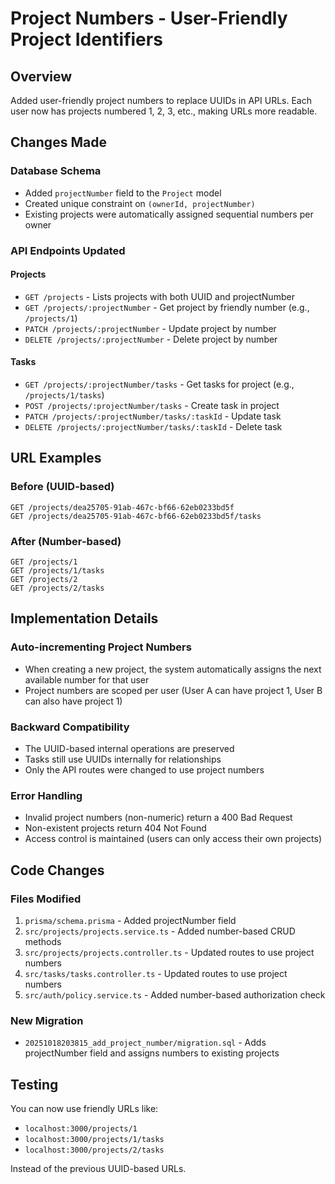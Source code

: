 # Project Numbers - User-Friendly Project Identifiers

## Overview
Added user-friendly project numbers to replace UUIDs in API URLs. Each user now has projects numbered 1, 2, 3, etc., making URLs more readable.

## Changes Made

### Database Schema
- Added `projectNumber` field to the `Project` model
- Created unique constraint on `(ownerId, projectNumber)` 
- Existing projects were automatically assigned sequential numbers per owner

### API Endpoints Updated

#### Projects
- `GET /projects` - Lists projects with both UUID and projectNumber
- `GET /projects/:projectNumber` - Get project by friendly number (e.g., `/projects/1`)
- `PATCH /projects/:projectNumber` - Update project by number
- `DELETE /projects/:projectNumber` - Delete project by number

#### Tasks
- `GET /projects/:projectNumber/tasks` - Get tasks for project (e.g., `/projects/1/tasks`)
- `POST /projects/:projectNumber/tasks` - Create task in project
- `PATCH /projects/:projectNumber/tasks/:taskId` - Update task
- `DELETE /projects/:projectNumber/tasks/:taskId` - Delete task

## URL Examples

### Before (UUID-based)
```
GET /projects/dea25705-91ab-467c-bf66-62eb0233bd5f
GET /projects/dea25705-91ab-467c-bf66-62eb0233bd5f/tasks
```

### After (Number-based)
```
GET /projects/1
GET /projects/1/tasks
GET /projects/2
GET /projects/2/tasks
```

## Implementation Details

### Auto-incrementing Project Numbers
- When creating a new project, the system automatically assigns the next available number for that user
- Project numbers are scoped per user (User A can have project 1, User B can also have project 1)

### Backward Compatibility
- The UUID-based internal operations are preserved
- Tasks still use UUIDs internally for relationships
- Only the API routes were changed to use project numbers

### Error Handling
- Invalid project numbers (non-numeric) return a 400 Bad Request
- Non-existent projects return 404 Not Found
- Access control is maintained (users can only access their own projects)

## Code Changes

### Files Modified
1. `prisma/schema.prisma` - Added projectNumber field
2. `src/projects/projects.service.ts` - Added number-based CRUD methods
3. `src/projects/projects.controller.ts` - Updated routes to use project numbers
4. `src/tasks/tasks.controller.ts` - Updated routes to use project numbers
5. `src/auth/policy.service.ts` - Added number-based authorization check

### New Migration
- `20251018203815_add_project_number/migration.sql` - Adds projectNumber field and assigns numbers to existing projects

## Testing

You can now use friendly URLs like:
- `localhost:3000/projects/1`
- `localhost:3000/projects/1/tasks`
- `localhost:3000/projects/2/tasks`

Instead of the previous UUID-based URLs.
